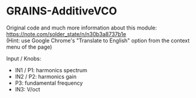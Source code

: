 # GRAINS-AdditiveVCO

Original code and much more information about this module: <https://note.com/solder_state/n/n30b3a8737b1e>  
(Hint: use Google Chrome's "Translate to English" option from the context menu of the page)

Input / Knobs:

* IN1 / P1: harmonics spectrum
* IN2 / P2: harmonics gain
* P3: fundamental frequency
* IN3: V/oct
